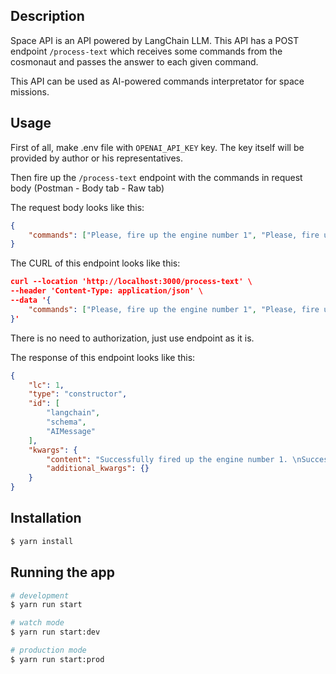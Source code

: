 ## Description

Space API is an API powered by LangChain LLM. This API has a POST endpoint `/process-text` which receives some commands from the cosmonaut and passes the answer to each given command.

This API can be used as AI-powered commands interpretator for space missions.

## Usage

First of all, make .env file with `OPENAI_API_KEY` key. The key itself will be provided by author or his representatives.

Then fire up the `/process-text` endpoint with the commands in request body (Postman - Body tab - Raw tab)

The request body looks like this:

```json
{
    "commands": ["Please, fire up the engine number 1", "Please, fire up the engine number 2"]
}
```

The CURL of this endpoint looks like this:

```json
curl --location 'http://localhost:3000/process-text' \
--header 'Content-Type: application/json' \
--data '{
    "commands": ["Please, fire up the engine number 1", "Please, fire up the engine number 2"]
}'
```

There is no need to authorization, just use endpoint as it is.

The response of this endpoint looks like this:

```json
{
    "lc": 1,
    "type": "constructor",
    "id": [
        "langchain",
        "schema",
        "AIMessage"
    ],
    "kwargs": {
        "content": "Successfully fired up the engine number 1. \nSuccessfully fired up the engine number 2.",
        "additional_kwargs": {}
    }
}
```

## Installation

```bash
$ yarn install
```


## Running the app

```bash
# development
$ yarn run start

# watch mode
$ yarn run start:dev

# production mode
$ yarn run start:prod
```